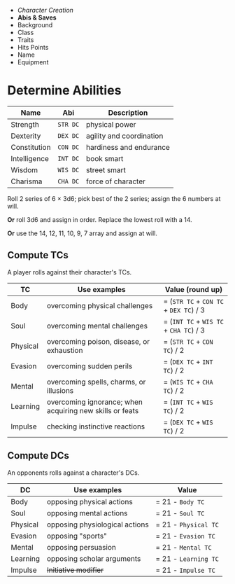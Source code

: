 
<!-- .margin.compass -->
* _Character Creation_
* **Abis & Saves**
* Background
* Class
* Traits
* Hits Points
* Name
* Equipment



# Determine Abilities

<!-- .abilities -->
| Name         | Abi      | Description              |
|--------------|----------|--------------------------|
| Strength     | `STR DC` | physical power           |
| Dexterity    | `DEX DC` | agility and coordination |
| Constitution | `CON DC` | hardiness and endurance  |
| Intelligence | `INT DC` | book smart               |
| Wisdom       | `WIS DC` | street smart             |
| Charisma     | `CHA DC` | force of character       |

Roll 2 series of 6 × 3d6; pick best of the 2 series; assign the 6 numbers at will.

**Or** roll 3d6 and assign in order. Replace the lowest roll with a 14.

**Or** use the 14, 12, 11, 10, 9, 7 array and assign at will.

<!-- clear -->

<!--img src="csheet_abilities.png" /-->


## Compute TCs

A player rolls against their character's TCs.

<!-- .save-mean.tcs -->
| TC       | Use examples                                             | Value (round up)                       |
|----------|----------------------------------------------------------|----------------------------------------|
| Body     | overcoming physical challenges                           | = (`STR TC` + `CON TC` + `DEX TC`) / 3 |
| Soul     | overcoming mental challenges                             | = (`INT TC` + `WIS TC` + `CHA TC`) / 3 |
| Physical | overcoming poison, disease, or exhaustion                | = (`STR TC` + `CON TC`) / 2            |
| Evasion  | overcoming sudden perils                                 | = (`DEX TC` + `INT TC`) / 2            |
| Mental   | overcoming spells, charms, or illusions                  | = (`WIS TC` + `CHA TC`) / 2            |
| Learning | overcoming ignorance; when acquiring new skills or feats | = (`INT TC` + `WIS TC`) / 2            |
| Impulse  | checking instinctive reactions                           | = (`DEX TC` + `WIS TC`) / 2            |


## Compute DCs

An opponents rolls against a character's DCs.

<!-- .save-mean.dcs -->
| DC       | Use examples                          | Value                |
|----------|---------------------------------------|----------------------|
| Body     | opposing physical actions             | = 21 - `Body TC`     |
| Soul     | opposing mental actions               | = 21 - `Soul TC`     |
| Physical | opposing physiological actions        | = 21 - `Physical TC` |
| Evasion  | opposing "sports"                     | = 21 - `Evasion TC`  |
| Mental   | opposing persuasion                   | = 21 - `Mental TC`   |
| Learning | opposing scholar arguments            | = 21 - `Learning TC` |
| Impulse  | ~~Initiative modifier~~               | = 21 - `Impulse TC`  |

